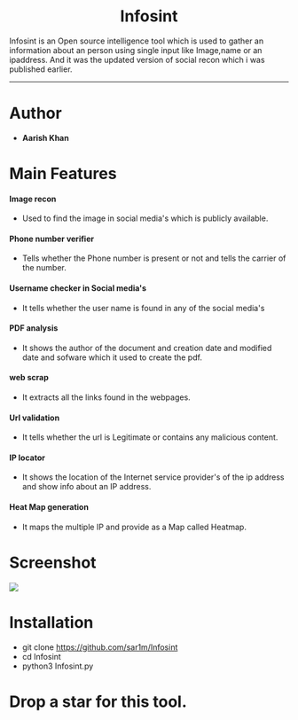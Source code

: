 <h1 align="center">Infosint</h1>

Infosint is an Open source intelligence tool which is used to gather an information about an person using single input like Image,name or an ipaddress.
And it was the updated version of social recon which i was published earlier.
<hr>

# Author

 - <b>Aarish Khan</b> 
  
# Main Features

<h4> Image recon </h4>

- Used to find the image in social media's which is publicly available.

<h4> Phone number verifier </h4>

- Tells whether the Phone number is present or not and tells the carrier of the number.

<h4> Username checker in Social media's </h4>

- It tells whether the user name is found in any of the social media's

<h4> PDF analysis </h4>

- It shows the author of the document and creation date and modified date and sofware which it used to create the pdf.

<h4> web scrap </h4>

- It extracts all the links found in the webpages.

<h4> Url validation </h4>

- It tells whether the url is Legitimate or contains any malicious content.

<h4> IP locator </h4>

- It shows the location of the Internet service provider's of the ip address and show info about an IP address.

<h4> Heat Map generation</h4>

- It maps the multiple IP and provide as a Map called Heatmap.

# Screenshot

<img src="https://github.com/Ramalingasamy012/Infosint/blob/main/screenshot.png">

# Installation

- git clone https://github.com/sar1m/Infosint
- cd Infosint
- python3 Infosint.py

# Drop a star for this tool.
